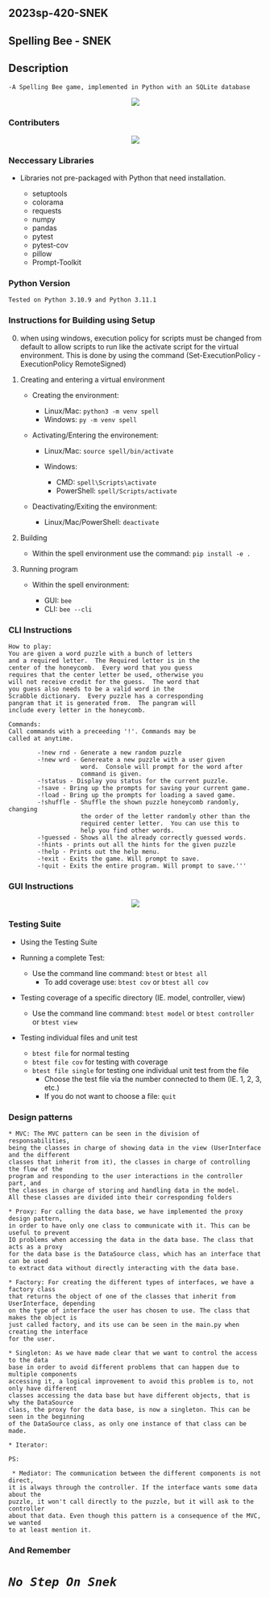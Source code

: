 
## 2023sp-420-SNEK
## Spelling Bee - SNEK

## Description

    -A Spelling Bee game, implemented in Python with an SQLite database


<p align="center">
          <img src="src/img/SNEKTransperent.png">
</p>

### Contributers

<p align="center">
    <img src="src/img/contributersFinal2.PNG">
</p>

### Neccessary Libraries

* Libraries not pre-packaged with Python
that need installation.

    * setuptools
    * colorama
    * requests
    * numpy
    * pandas
    * pytest
    * pytest-cov
    * pillow
    * Prompt-Toolkit


### Python Version

    Tested on Python 3.10.9 and Python 3.11.1


### Instructions for Building using Setup

0. when using windows, execution policy for scripts must be changed
    from default to allow scripts to run like the activate script for the
    virtual environment. This is done by using the command 
    (Set-ExecutionPolicy -ExecutionPolicy RemoteSigned)

1. Creating and entering a virtual environment
    * Creating the environment:
    
        * Linux/Mac:  ```python3 -m venv spell```
        * Windows:  ```py -m venv spell```
        
    * Activating/Entering the environement:
    
        * Linux/Mac:  ```source spell/bin/activate```
        
        * Windows:
            * CMD:  ```spell\Scripts\activate```
            * PowerShell:  ```spell/Scripts/activate```
            
    * Deactivating/Exiting the environment:
    
        * Linux/Mac/PowerShell:  ```deactivate```

2. Building
    * Within the spell environment use the command:  ```pip install -e .```

3. Running program
    * Within the spell environment:
    
        * GUI:   ```bee```
        * CLI:   ```bee --cli```


### CLI Instructions

    How to play:
    You are given a word puzzle with a bunch of letters
    and a required letter.  The Required letter is in the
    center of the honeycomb.  Every word that you guess
    requires that the center letter be used, otherwise you
    will not receive credit for the guess.  The word that
    you guess also needs to be a valid word in the
    Scrabble dictionary.  Every puzzle has a corresponding
    pangram that it is generated from.  The pangram will
    include every letter in the honeycomb.

    Commands:
    Call commands with a preceeding '!'. Commands may be
    called at anytime.

            -!new rnd - Generate a new random puzzle
            -!new wrd - Genereate a new puzzle with a user given
                        word.  Console will prompt for the word after
                        command is given.
            -!status - Display you status for the current puzzle.
            -!save - Bring up the prompts for saving your current game.
            -!load - Bring up the prompts for loading a saved game.
            -!shuffle - Shuffle the shown puzzle honeycomb randomly, changing
                        the order of the letter randomly other than the 
                        required center letter.  You can use this to
                        help you find other words.
            -!guessed - Shows all the already correctly guessed words.
            -!hints - prints out all the hints for the given puzzle
            -!help - Prints out the help menu.
            -!exit - Exits the game. Will prompt to save.
            -!quit - Exits the entire program. Will prompt to save.'''
   
### GUI Instructions

<p align=center>
    <img src="src/img/spellBeeInstruct.PNG">
<p>

### Testing Suite

* Using the Testing Suite

* Running a complete Test:
    * Use the command line command:  ```btest``` or ```btest all```
        * To add coverage use:  ```btest cov``` or ```btest all cov```

* Testing coverage of a specific directory (IE. model, controller, view)
    * Use the command line command:  ```btest model``` or ```btest controller``` or ```btest view```

* Testing individual files and unit test
    * ```btest file``` for normal testing
    * ```btest file cov``` for testing with coverage
    * ```btest file single``` for testing one individual unit test from the file
        * Choose the test file via the number connected to them (IE. 1, 2, 3, etc.)
        * If you do not want to choose a file:  ```quit```

    
 ### Design patterns
    * MVC: The MVC pattern can be seen in the division of responsabilities,
    being the classes in charge of showing data in the view (UserInterface and the different 
    classes that inherit from it), the classes in charge of controlling the flow of the
    program and responding to the user interactions in the controller part, and
    the classes in charge of storing and handling data in the model. 
    All these classes are divided into their corresponding folders
    
    * Proxy: For calling the data base, we have implemented the proxy design pattern, 
    in order to have only one class to communicate with it. This can be useful to prevent
    IO problems when accessing the data in the data base. The class that acts as a proxy
    for the data base is the DataSource class, which has an interface that can be used
    to extract data without directly interacting with the data base.
    
    * Factory: For creating the different types of interfaces, we have a factory class 
    that returns the object of one of the classes that inherit from UserInterface, depending
    on the type of interface the user has chosen to use. The class that makes the object is
    just called factory, and its use can be seen in the main.py when creating the interface
    for the user.
    
    * Singleton: As we have made clear that we want to control the access to the data 
    base in order to avoid different problems that can happen due to multiple components
    accessing it, a logical improvement to avoid this problem is to, not only have different
    classes accessing the data base but have different objects, that is why the DataSource
    class, the proxy for the data base, is now a singleton. This can be seen in the beginning
    of the DataSource class, as only one instance of that class can be made.

    * Iterator:
    
    PS:
    
     * Mediator: The communication between the different components is not direct, 
    it is always through the controller. If the interface wants some data about the
    puzzle, it won't call directly to the puzzle, but it will ask to the controller
    about that data. Even though this pattern is a consequence of the MVC, we wanted
    to at least mention it.
        
        
            




### And Remember
    
#  ***`No Step On Snek`*** 

        

